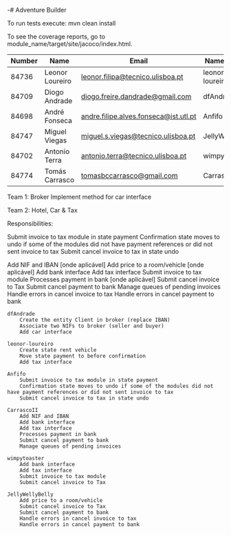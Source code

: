 -# Adventure Builder

To run tests execute: mvn clean install

To see the coverage reports, go to module_name/target/site/jacoco/index.html.


|   Number   |          Name           |            Email                     |   Name GitHUb   | Grupo |
| ---------- | ----------------------- | ------------------------------------ | --------------- | ----- |
|   84736    | Leonor Loureiro         | leonor.filipa@tecnico.ulisboa.pt     | leonor-loureiro |   1   |
|   84709    | Diogo Andrade           | diogo.freire.dandrade@gmail.com      | dfAndrade       |   1   |
|   84698    | André Fonseca           | andre.filipe.alves.fonseca@ist.utl.pt| Anfifo          |   1   |
|   84747    | Miguel Viegas           | miguel.s.viegas@tecnico.ulisboa.pt   | JellyWellyBelly |   2   |
|   84702    | Antonio Terra           | antonio.terra@tecnico.ulisboa.pt     | wimpytoaster    |   2   |
|   84774    | Tomás Carrasco          | tomasbccarrasco@gmail.com            | CarrascoII      |   2   |


Team 1: Broker
        Implement method for car interface

Team 2: Hotel, Car & Tax

Responsibilities:




Submit invoice to tax module in state payment
Confirmation state moves to undo if some of the modules did not have payment references or did not sent invoice to tax
Submit cancel invoice to tax in state undo


Add NIF and IBAN [onde aplicável]
Add price to a room/vehicle [onde aplicável]
Add bank interface
Add tax interface
Submit invoice to tax module
Processes payment in bank  [onde aplicável]
Submit cancel invoice to Tax
Submit cancel payment to bank
Manage queues of pending invoices
Handle errors in cancel invoice to tax
Handle errors in cancel payment to bank

	dfAndrade 
		Create the entity Client in broker (replace IBAN)
		Associate two NIFs to broker (seller and buyer)
		Add car interface

	leonor-loureiro
		Create state rent vehicle
		Move state payment to before confirmation
		Add tax interface

	Anfifo
		Submit invoice to tax module in state payment
		Confirmation state moves to undo if some of the modules did not have payment references or did not sent invoice to tax
		Submit cancel invoice to tax in state undo
		
	CarrascoII
		Add NIF and IBAN
		Add bank interface
		Add tax interface
		Processes payment in bank
		Submit cancel payment to bank
		Manage queues of pending invoices
		
	wimpytoaster
		Add bank interface
		Add tax interface
		Submit invoice to tax module
		Submit cancel invoice to Tax
		
	JellyWellyBelly
		Add price to a room/vehicle
		Submit cancel invoice to Tax
		Submit cancel payment to bank
		Handle errors in cancel invoice to tax
		Handle errors in cancel payment to bank
		
		
		
		
		
		
		
		
		
		
		
		
		
		